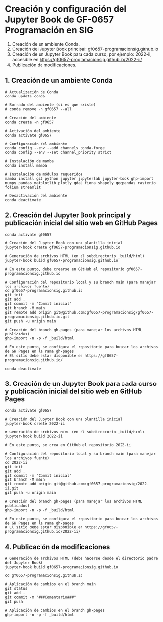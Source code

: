 # Creación y configuración del Jupyter Book de GF-0657 Programación en SIG

1. Creación de un ambiente Conda.
2. Creación del Jupyter Book principal: gf0657-programacionsig.github.io
3. Creación de un Jupyter Book para cada curso, por ejemplo: 2022-ii, accesible en https://gf0657-programacionsig.github.io/2022-ii/
4. Publicación de modificaciones.

## 1. Creación de un ambiente Conda

```shell
# Actualización de Conda
conda update conda

# Borrado del ambiente (si es que existe)
# conda remove -n gf0657 --all

# Creación del ambiente
conda create -n gf0657

# Activación del ambiente
conda activate gf0657

# Configuración del ambiente
conda config --env --add channels conda-forge
conda config --env --set channel_priority strict

# Instalación de mamba
conda install mamba

# Instalación de módulos requeridos
mamba install git python jupyter jupyterlab jupyter-book ghp-import numpy pandas matplotlib plotly gdal fiona shapely geopandas rasterio folium streamlit

# Desactivación del ambiente
conda deactivate
```

## 2. Creación del Jupyter Book principal y publicación inicial del sitio web en GitHub Pages

```shell
conda activate gf0657

# Creación del Jupyter Book con una plantilla inicial
jupyter-book create gf0657-programacionsig.github.io

# Generación de archivos HTML (en el subdirectorio _build/html)
jupyter-book build gf0657-programacionsig.github.io

# En este punto, debe crearse en GitHub el repositorio gf0657-programacionsig.github.io

# Configuración del repositorio local y su branch main (para manejar los archivos fuente)
cd gf0657-programacionsig.github.io
git init
git add .
git commit -m "Commit inicial"
git branch -M main
git remote add origin git@github.com:gf0657-programacionsig/gf0657-programacionsig.github.io.git
git push -u origin main

# Creación del branch gh-pages (para manejar los archivos HTML publicados)
ghp-import -n -p -f _build/html

# En este punto, se configura el repositorio para buscar los archivos de GH Pages en la rama gh-pages
# El sitio debe estar disponible en https://gf0657-programacionsig.github.io/

conda deactivate
```

## 3. Creación de un Jupyter Book para cada curso y publicación inicial del sitio web en GitHub Pages

```shell
conda activate gf0657

# Creación del Jupyter Book con una plantilla inicial
jupyter-book create 2022-ii

# Generación de archivos HTML (en el subdirectorio _build/html)
jupyter-book build 2022-ii

# En este punto, se crea en GitHub el repositorio 2022-ii

# Configuración del repositorio local y su branch main (para manejar los archivos fuente)
cd 2022-ii
git init
git add .
git commit -m "Commit inicial"
git branch -M main
git remote add origin git@github.com:gf0657-programacionsig/2022-ii.git
git push -u origin main

# Creación del branch gh-pages (para manejar los archivos HTML publicados)
ghp-import -n -p -f _build/html

# En este punto, se configura el repositorio para buscar los archivos de GH Pages en la rama gh-pages
# El sitio debe estar disponible en https://gf0657-programacionsig.github.io/2022-ii/
```

## 4. Publicación de modificaciones

```shell
# Generación de archivos HTML (debe hacerse desde el directorio padre del Jupyter Book)
jupyter-book build gf0657-programacionsig.github.io

cd gf0657-programacionsig.github.io

# Aplicación de cambios en el branch main
git status
git add .
git commit -m "###Comentario###"
git push

# Aplicación de cambios en el branch gh-pages
ghp-import -n -p -f _build/html
```

